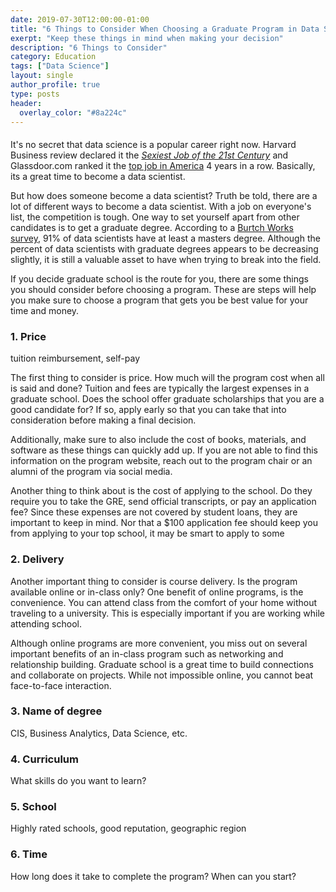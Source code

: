 ```yaml
---
date: 2019-07-30T12:00:00-01:00
title: "6 Things to Consider When Choosing a Graduate Program in Data Science"
exerpt: "Keep these things in mind when making your decision"
description: "6 Things to Consider"
category: Education
tags: ["Data Science"]
layout: single
author_profile: true
type: posts
header:
  overlay_color: "#8a224c"
---
```

####  

It's no secret that data science is a popular career right now. Harvard Business review declared it the [*Sexiest Job of the 21st Century*](https://hbr.org/2012/10/data-scientist-the-sexiest-job-of-the-21st-century) and Glassdoor.com ranked it the [top job in America](https://www.glassdoor.com/List/Best-Jobs-in-America-LST_KQ0,20.htm) 4 years in a row. Basically, its a great time to become a data scientist.

But how does someone become a data scientist? Truth be told, there are a lot of different ways to become a data scientist. With a job on everyone's list, the competition is tough. One way to set yourself apart from other candidates is to get a graduate degree. According to a [Burtch Works survey](https://www.burtchworks.com/2014/11/17/must-have-skills-to-become-a-data-scientist/), 91% of data scientists have at least a masters degree. Although the percent of data scientists with graduate degrees appears to be decreasing slightly, it is still a valuable asset to have when trying to break into the field.

If you decide graduate school is the route for you, there are some things you should consider before choosing a program. These are steps will help you make sure to choose a program that gets you be best value for your time and money.


### 1. Price
tuition reimbursement, self-pay

The first thing to consider is price. How much will the program cost when all is said and done? Tuition and fees are typically the largest expenses in a graduate school. Does the school offer graduate scholarships that you are a good candidate for? If so, apply early so that you can take that into consideration before making a final decision.

Additionally, make sure to also include the cost of books, materials, and software as these things can quickly add up. If you are not able to find this information on the program website, reach out to the program chair or an alumni of the program via social media.

Another thing to think about is the cost of applying to the school. Do they require you to take the GRE, send official transcripts, or pay an application fee? Since these expenses are not covered by student loans, they are important to keep in mind. Nor that a $100 application fee should keep you from applying to your top school, it may be smart to apply to some 



### 2. Delivery

Another important thing to consider is course delivery. Is the program available online or in-class only? One benefit of online programs, is the convenience. You can attend class from the comfort of your home without traveling to a university. This is especially important if you are working while attending school.

Although online programs are more convenient, you miss out on several important benefits of an in-class program such as networking and relationship building. Graduate school is a great time to build connections and collaborate on projects. While not impossible online, you cannot beat face-to-face interaction.


### 3. Name of degree
CIS, Business Analytics, Data Science, etc.


### 4. Curriculum
What skills do you want to learn?

### 5. School
Highly rated schools, good reputation, geographic region


### 6. Time
How long does it take to complete the program? When can you start?
